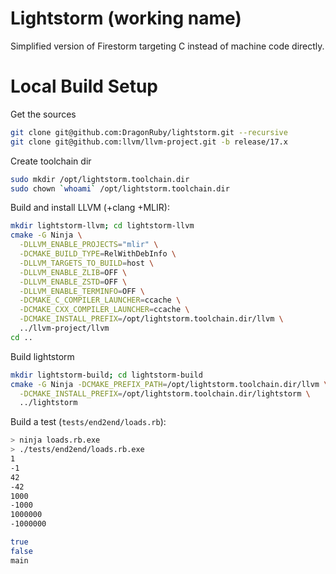 # Lightstorm (working name)

Simplified version of Firestorm targeting C instead of machine code directly.

# Local Build Setup

Get the sources

```bash
git clone git@github.com:DragonRuby/lightstorm.git --recursive
git clone git@github.com:llvm/llvm-project.git -b release/17.x
```

Create toolchain dir

```bash
sudo mkdir /opt/lightstorm.toolchain.dir
sudo chown `whoami` /opt/lightstorm.toolchain.dir
```

Build and install LLVM (+clang +MLIR):

```bash
mkdir lightstorm-llvm; cd lightstorm-llvm
cmake -G Ninja \
  -DLLVM_ENABLE_PROJECTS="mlir" \
  -DCMAKE_BUILD_TYPE=RelWithDebInfo \
  -DLLVM_TARGETS_TO_BUILD=host \
  -DLLVM_ENABLE_ZLIB=OFF \
  -DLLVM_ENABLE_ZSTD=OFF \
  -DLLVM_ENABLE_TERMINFO=OFF \
  -DCMAKE_C_COMPILER_LAUNCHER=ccache \
  -DCMAKE_CXX_COMPILER_LAUNCHER=ccache \
  -DCMAKE_INSTALL_PREFIX=/opt/lightstorm.toolchain.dir/llvm \
  ../llvm-project/llvm
cd ..
```

Build lightstorm

```bash
mkdir lightstorm-build; cd lightstorm-build
cmake -G Ninja -DCMAKE_PREFIX_PATH=/opt/lightstorm.toolchain.dir/llvm \
  -DCMAKE_INSTALL_PREFIX=/opt/lightstorm.toolchain.dir/lightstorm \
  ../lightstorm
```

Build a test (`tests/end2end/loads.rb`):

```bash
> ninja loads.rb.exe
> ./tests/end2end/loads.rb.exe
1
-1
42
-42
1000
-1000
1000000
-1000000

true
false
main
```
